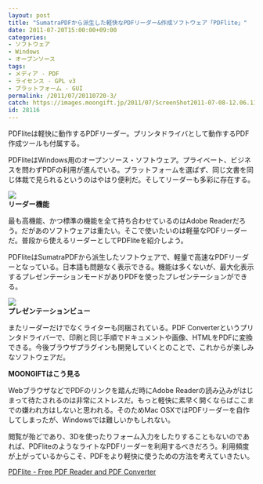 ```yaml
---
layout: post
title: "SumatraPDFから派生した軽快なPDFリーダー&作成ソフトウェア「PDFlite」"
date: 2011-07-20T15:00:00+09:00
categories:
- ソフトウェア
- Windows
- オープンソース
tags: 
- メディア - PDF
- ライセンス - GPL v3
- プラットフォーム - GUI
permalink: /2011/07/20110720-3/
catch: https://images.moongift.jp/2011/07/ScreenShot2011-07-08-12.06.11_thumb.png
id: 28116
---
```

PDFliteは軽快に動作するPDFリーダー。プリンタドライバとして動作するPDF作成ツールも付属する。

  

PDFliteはWindows用のオープンソース・ソフトウェア。プライベート、ビジネスを問わずPDFの利用が進んでいる。プラットフォームを選ばず、同じ文書を同じ体裁で見られるというのはやはり便利だ。そしてリーダーも多彩に存在する。

  

[![](https://images.moongift.jp/2011/07/3dsearch1_thumb1.png)](https://images.moongift.jp/2011/07/3dsearch12.png)  
**リーダー機能**

  

最も高機能、かつ標準の機能を全て持ち合わせているのはAdobe Readerだろう。だがあのソフトウェアは重たい。そこで使いたいのは軽量なPDFリーダーだ。普段から使えるリーダーとしてPDFliteを紹介しよう。

  
<!--more-->  

PDFliteはSumatraPDFから派生したソフトウェアで、軽量で高速なPDFリーダーとなっている。日本語も問題なく表示できる。機能は多くないが、最大化表示するプレゼンテーションモードがありPDFを使ったプレゼンテーションができる。

  

[![](https://images.moongift.jp/2011/07/ScreenShot2011-07-08-12.06.11_thumb.png)](https://images.moongift.jp/2011/07/636c273118e04e82667594e2b10888b3.png)  
**プレゼンテーションビュー**

  

またリーダーだけでなくライターも同梱されている。PDF Converterというプリンタドライバーで、印刷と同じ手順でドキュメントや画像、HTMLをPDFに変換できる。今後ブラウザプラグインも開発していくとのことで、これからが楽しみなソフトウェアだ。

  
  
  

**MOONGIFTはこう見る**

  

WebブラウザなどでPDFのリンクを踏んだ時にAdobe Readerの読み込みがはじまって待たされるのは非常にストレスだ。もっと軽快に素早く開くならばここまでの嫌われ方はしないと思われる。そのためMac OSXではPDFリーダーを自作してしまったが、Windowsでは難しいかもしれない。

  

閲覧が殆どであり、3Dを使ったりフォーム入力をしたりすることもないのであれば、PDFliteのようなライトなPDFリーダーを利用するべきだろう。利用頻度が上がっているからこそ、PDFをより軽快に使うための方法を考えていきたい。

  

[PDFlite - Free PDF Reader and PDF Converter](http://www.pdflite.com/)

